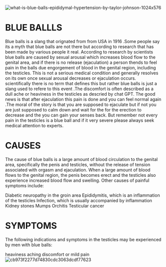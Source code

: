 ![what-is-blue-balls-epididymal-hypertension-by-taylor-johnson-1024x576](https://github.com/23W-GBAC/BAMMEZ/assets/148863133/39b8c4c5-c2da-4f04-88ab-5e433fada757)

# BLUE BALLLS
 Blue balls is a slang that orignated from from USA in 1916 .Some people say its a myth that blue balls are not there but according to research that has been made by various people it real. According to research by scientists blue balls are caused by sexual arousal  which increases blood flow to the genital area, and if there is no release (ejaculation) a person thends to feel pain in the balls  due engorgement of blood in the genital region, including the testicles. This is not a serious medical condition and generally resolves on its own once sexual arousal decreases or ejaculation occurs. scientifically there is no term that defines this but rather blue balls is just a slang used to refere to this event .The discomfort is often described as a dull ache or heaviness in the testicles as descried by chat GPT. The good news is that after ejaculation this pain is done and you can feel normal again .The moral of the story is that you are supposed to ejaculate but if not you are just supposed to calm down and wait for the for the erection to decrease and the you can gain your senses back. But remember not every pain in the testicles is a blue ball and if it very severe please always seek medical attention to experts.
 # CAUSES
The cause of blue balls is a large amount of blood circulation to the genital area, specifically the penis and testicles, without the release of tension associated with orgasm and ejaculation. When a large amount of blood flows to the genital region, the penis becomes erect and the testicles also experience increased blood flow and swelling. Other causes of painful symptoms include:

Diabetic neuropathy in the groin area
Epididymitis, which is an inflammation of the testicles
Infection, which is usually accompanied by inflammation
Kidney stones
Mumps
Orchitis
Testicular cancer 
# SYMPTOMS
The following indications and symptoms in the testicles may be experienced by men with blue balls:

heaviness
aching
discomfort or mild pain![cb973f2277d74830cdc3063dcdf77623](https://github.com/23W-GBAC/BAMMEZ/assets/148863133/5e9145c3-8345-4f81-ad81-79dadfccc7f6)

